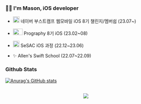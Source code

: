 
### 👨‍💻 I'm Mason, iOS developer 

- <img src="https://github.com/qwerty3345/qwerty3345/assets/59835351/559f0b71-10a5-4464-ac71-b9e541524170" width="20" height="20"> 네이버 부스트캠프 웹모바일 iOS 8기 챌린지/멤버쉽 (23.07~)

 - <img src="https://user-images.githubusercontent.com/59835351/227885774-2caae73b-5b1b-4e32-b837-649b51795d32.png" width="30" height="20"> Prography 8기 iOS (23.02~08)

  - <img src="https://user-images.githubusercontent.com/59835351/227887489-4c401507-f114-40ab-94b5-ae8d7c6936b7.png" width="20" height="20"> SeSAC iOS 과정 (22.12~23.06)

 - ✨ Allen's Swift School (22.07~22.09)

### Github Stats  
[![Anurag's GitHub stats](https://github-readme-stats.vercel.app/api?username=qwerty3345)](https://github.com/anuraghazra/github-readme-stats)

<br/>  

<div align="center">
<img src="https://komarev.com/ghpvc/?username=qwerty3345&&style=flat-square" align="center" />
</div>  

<br>
